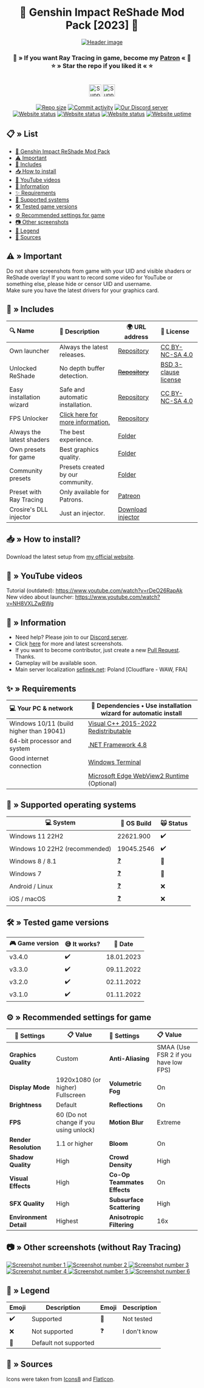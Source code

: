 <div align="center" id="header">
    <h1>🌠 Genshin Impact ReShade Mod Pack [2023] 🌠</h1>
    <div>
        <a href="https://raw.githubusercontent.com/sefinek24/Genshin-Impact-ReShade/main/Screenshots/Default/youtube_video.png" title="See preview [Screenshots/Default/youtube_video.png]">
            <img src="Screenshots/Default/youtube_video_border.png" alt="Header image">
        </a>
    </div>
    <h3>
        💙 » If you want Ray Tracing in game, become my <a href="https://www.patreon.com/sefinek" title="www.patreon.com/sefinek">Patron</a> « 💙<br>
        ⭐ » Star the repo if you liked it « ⭐
    </h3>
    <br>
    <a href="https://ko-fi.com/sefinek" title="Ko-fi"><img src="https://storage.ko-fi.com/cdn/brandasset/kofi_button_blue.png" height="32" alt="Support me on Ko-fi"></a>
    <a href="https://patreon.com/sefinek" title="Patreon"><img src="https://img.shields.io/endpoint.svg?url=https%3A%2F%2Fshieldsio-patreon.vercel.app%2Fapi%3Fusername%3Dsefinek%26type%3Dpledges&style=for-the-badge" height="32" alt="Support me on Patreon"></a>
    <br><br>
    <a href="https://github.com/sefinek24/Genshin-Impact-ReShade" title="Repository size"><img src="https://img.shields.io/github/repo-size/sefinek24/Genshin-Impact-ReShade?label=Repo%20size" alt="Repo size"></a>
    <a href="https://github.com/sefinek24/Genshin-Impact-ReShade/commits/main" title="Commit activity"><img src="https://img.shields.io/github/commit-activity/w/sefinek24/Genshin-Impact-ReShade?label=Commit%20activity" alt="Commit activity"></a>
    <a href="https://discord.com/invite/SVcbaRc7gH" title="Official Discord server"><img src="https://img.shields.io/discord/1044713077125435492?label=Discord%20server" alt="Our Discord server"></a>
    <br>
    <a href="https://sefinek.net" title="sefinek.net status"><img src="https://img.shields.io/website?down_message=Offline&label=Website&up_message=Online&url=https%3A%2F%2Fsefinek.net" alt="Website status"></a>
    <a href="https://api.sefinek.net" title="api.sefinek.net status"><img src="https://img.shields.io/website?down_message=Offline&label=API&up_message=Online&url=https%3A%2F%2Fapi.sefinek.net" alt="Website status"></a>
    <a href="https://cdn.sefinek.net" title="cdn.sefinek.net status"><img src="https://img.shields.io/website?down_message=Offline&label=CDN&up_message=Online&url=https%3A%2F%2Fcdn.sefinek.net" alt="Website status"></a>
    <a href="https://stats.uptimerobot.com/kLXYEukEwW" title="sefinek.net uptime"><img src="https://img.shields.io/uptimerobot/ratio/7/m793533681-b79b8280de15efcd9bc83d7d?label=Uptime" alt="Website uptime"></a>
</div>

## <div id="list">📋 » List</div>
- [🌠 Genshin Impact ReShade Mod Pack](#header)
- [⚠️ Important](#important)
- [📂 Includes](#includes)
- [📥 How to install](#installation)
- [🎥 YouTube videos](#yt-videos)
- [📝️ Information](#information)
- [✨ Requirements](#pc-requrmients)
- [🔧 Supported systems](#supported-systems)
- [🛠️ Tested game versions](#tested-game-versions)
- [⚙️ Recommended settings for game](#settings-for-game)
- [📷 Other screenshots](#other-screenshots)
- [🧀 Legend](#legend)
- [🧶 Sources](#sources)

## <div id="important">⚠️ » Important</div>
Do not share screenshots from game with your UID and visible shaders or ReShade overlay! If you want to record some video for YouTube or something else, please hide or censor UID and username.  
Make sure you have the latest drivers for your graphics card.

## <div id="includes">📂 » Includes</div>
| 🔍 Name                   | 📃 Description                                                                                                                      | 🌍 URL address                                                  | 📑 License                                                                                 |
|:--------------------------|:------------------------------------------------------------------------------------------------------------------------------------|-----------------------------------------------------------------|:-------------------------------------------------------------------------------------------|
| Own launcher              | Always the latest releases.                                                                                                         | [Repository](https://github.com/sefinek24/genshin-mod-launcher) | [CC BY-NC-SA 4.0](https://github.com/sefinek24/genshin-mod-launcher/blob/main/LICENSE)     |
| Unlocked ReShade          | No depth buffer detection.                                                                                                          | [~~Repository~~](https://github.com/sefinek24/unlocked-reshade) | [BSD 3-clause license](https://github.com/sefinek24/unlocked-reshade/blob/main/LICENSE.md) |
| Easy installation wizard  | Safe and automatic installation.                                                                                                    | [Repository](https://github.com/sefinek24/genshin-mod-setup)    | [CC BY-NC-SA 4.0](https://github.com/sefinek24/genshin-mod-setup)                          |
| FPS Unlocker              | [Click here for more information.](https://github.com/sefinek24/genshin-fps-unlock#genshin-impact-fps-unlocker-modified-by-sefinek) | [Repository](https://github.com/sefinek24/genshin-fps-unlock)   |                                                                                            |
| Always the latest shaders | The best experience.                                                                                                                | [Folder](Data/Shaders)                                          |                                                                                            |
| Own presets for game      | Best graphics quality.                                                                                                              | [Folder](Data/Presets)                                          |                                                                                            |
| Community presets         | Presets created by our community.                                                                                                   | [Folder](Data/Presets/Made%20by%20community)                    |                                                                                            |
| Preset with Ray Tracing   | Only available for Patrons.                                                                                                         | [Patreon](https://www.patreon.com/sefinek)                      |                                                                                            |
| Crosire's DLL injector    | Just an injector.                                                                                                                   | [Download injector](https://reshade.me/downloads/inject64.exe)  |                                                                                            |

## <div id="installation">📥 » How to install?</div>
Download the latest setup from [my official website](https://sefinek.net/genshin-impact-reshade).

## <div id="yt-videos">🎥 » YouTube videos</div>
Tutorial (outdated): https://www.youtube.com/watch?v=rDeO26RapAk  
New video about launcher: https://www.youtube.com/watch?v=NH8VXLZwBWg

## <div id="information">📝️ » Information</div>
- Need help? Please join to our [Discord server](https://discord.gg/SVcbaRc7gH).
- Click [here](https://sefinek.net/genshin-impact-reshade/gallery?page=1) for more and latest screenshots.
- If you want to become contributor, just create a new [Pull Request](https://github.com/sefinek24/Genshin-Impact-ReShade/pulls). Thanks.
- Gameplay will be available soon.
- Main server localization [sefinek.net](https://sefinek.net): Poland [Cloudflare - WAW, FRA]

## <div id="pc-requrmients">✨ » Requirements</div>
| 💻 Your PC & network                    | 📂 Dependencies • Use installation wizard for automatic install                                                  |
|:----------------------------------------|------------------------------------------------------------------------------------------------------------------|
| Windows 10/11 (build higher than 19041) | [Visual C++ 2015-2022 Redistributable](https://aka.ms/vs/17/release/vc_redist.x64.exe)                           |
| 64-bit processor and system             | [.NET Framework 4.8](https://dotnet.microsoft.com/en-us/download/dotnet-framework/thank-you/net48-web-installer) |
| Good internet connection                | [Windows Terminal](https://github.com/microsoft/terminal/releases)                                               |
|                                         | [Microsoft Edge WebView2 Runtime](https://developer.microsoft.com/en-us/microsoft-edge/webview2) (Optional)      |

## <div id="supported-systems">🔧 » Supported operating systems</div>
| 💻 System                     | 📝 OS Build   | 🙀 Status |
|-------------------------------|---------------|:----------|
| Windows 11 22H2               | 22621.900     | ✔️        |
| Windows 10 22H2 (recommended) | 19045.2546    | ✔️        | 
| Windows 8 / 8.1               | [❓](#legend)  | 🎯️       | 
| Windows 7                     | [❓](#legend)  | 🎯️       | 
| Android / Linux               | [❓](#legend)  | ❌         | 
| iOS / macOS                   | [❓](#legend)️ | ❌         |

## <div id="tested-game-versions">🛠️ » Tested game versions</div>
| 🎮 Game version | 😅 It works? | 📆 Date    |
|-----------------|--------------|------------|
| v3.4.0          | ✔️           | 18.01.2023 |
| v3.3.0          | ✔️           | 09.11.2022 |
| v3.2.0          | ✔️           | 02.11.2022 |
| v3.1.0          | ✔️           | 01.11.2022 |

## <div id="settings-for-game">⚙️ » Recommended settings for game</div>
| 📑 Settings            | 📋 Value                               | 📑 Settings                 | 📋 Value                             |
|------------------------|----------------------------------------|:----------------------------|:-------------------------------------|
| **Graphics Quality**   | Custom                                 | **Anti-Aliasing**           | SMAA (Use FSR 2 if you have low FPS) |
| **Display Mode**       | 1920x1080 (or higher) Fullscreen       | **Volumetric Fog**          | On                                   | 
| **Brightness**         | Default                                | **Reflections**             | On                                   | 
| **FPS**                | 60 (Do not change if you using unlock) | **Motion Blur**             | Extreme                              | 
| **Render Resolution**  | 1.1 or higher                          | **Bloom**                   | On                                   | 
| **Shadow Quality**     | High                                   | **Crowd Density**           | High                                 | 
| **Visual Effects**     | High                                   | **Co-Op Teammates Effects** | On                                   | 
| **SFX Quality**        | High                                   | **Subsurface Scattering**   | High                                 | 
| **Environment Detail** | Highest                                | **Anisotropic Filtering**   | 16x                                  | 

## <div id="other-screenshots">📷 » Other screenshots (without Ray Tracing)</div>
<a href="https://raw.githubusercontent.com/sefinek24/Genshin-Impact-ReShade/main/Screenshots/Default/Backgrounds/kokomi_2.png" title="See preview [kokomi_2.png]">
    <img src="Screenshots/Default/Backgrounds/kokomi_2.png" alt="Screenshot number 1">
</a>
<a href="https://raw.githubusercontent.com/sefinek24/Genshin-Impact-ReShade/main/Screenshots/Default/Backgrounds/collei_1.png" title="See preview [collei_1.png]">
    <img src="Screenshots/Default/Backgrounds/collei_1.png" alt="Screenshot number 2">
</a>
<a href="https://raw.githubusercontent.com/sefinek24/Genshin-Impact-ReShade/main/Screenshots/Default/Backgrounds/kokomi_4.png" title="See preview [kokomi_4.png]">
    <img src="Screenshots/Default/Backgrounds/kokomi_4.png" alt="Screenshot number 3">
</a>
<a href="https://raw.githubusercontent.com/sefinek24/Genshin-Impact-ReShade/main/Screenshots/Default/Backgrounds/hutao_4.png" title="See preview [hutao_4.png]">
    <img src="Screenshots/Default/Backgrounds/hutao_4.png" alt="Screenshot number 4">
</a>
<a href="https://raw.githubusercontent.com/sefinek24/Genshin-Impact-ReShade/main/Screenshots/Default/Backgrounds/collei_3.png" title="See preview [collei_3.png]">
    <img src="Screenshots/Default/Backgrounds/collei_3.png" alt="Screenshot number 5">
</a>
<a href="https://raw.githubusercontent.com/sefinek24/Genshin-Impact-ReShade/main/Screenshots/Default/Backgrounds/yoimiya_1.png" title="See preview [yoimiya_1.png]">
    <img src="Screenshots/Default/Backgrounds/yoimiya_1.png" alt="Screenshot number 6">
</a>

## <div id="legend">🧀 » Legend</div>
| Emoji | Description           | Emoji | Description  |
|-------|-----------------------|:------|:-------------|
| ✔️    | Supported             | 🤔    | Not tested   |
| ❌     | Not supported         | ❓     | I don't know |
| 🎯️   | Default not supported |       |              |

## <div id="sources">🧶 » Sources</div>
Icons were taken from <a href="https://icons8.com" target="_blank">Icons8</a> and <a href="https://www.flaticon.com" target="_blank">FlatIcon</a>.